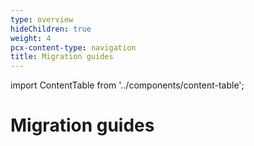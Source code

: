 ```yaml
---
type: overview
hideChildren: true
weight: 4
pcx-content-type: navigation
title: Migration guides
---
```


import ContentTable from '../components/content-table';

# Migration guides

<ContentTable path="migrations" />